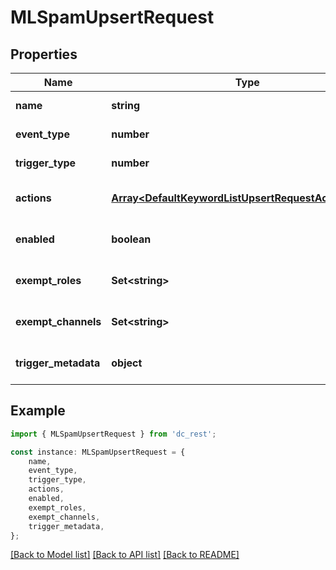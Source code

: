 # MLSpamUpsertRequest


## Properties

Name | Type | Description | Notes
------------ | ------------- | ------------- | -------------
**name** | **string** |  | [default to undefined]
**event_type** | **number** |  | [default to undefined]
**trigger_type** | **number** |  | [default to undefined]
**actions** | [**Array&lt;DefaultKeywordListUpsertRequestActionsInner&gt;**](DefaultKeywordListUpsertRequestActionsInner.md) |  | [optional] [default to undefined]
**enabled** | **boolean** |  | [optional] [default to undefined]
**exempt_roles** | **Set&lt;string&gt;** |  | [optional] [default to undefined]
**exempt_channels** | **Set&lt;string&gt;** |  | [optional] [default to undefined]
**trigger_metadata** | **object** |  | [optional] [default to undefined]

## Example

```typescript
import { MLSpamUpsertRequest } from 'dc_rest';

const instance: MLSpamUpsertRequest = {
    name,
    event_type,
    trigger_type,
    actions,
    enabled,
    exempt_roles,
    exempt_channels,
    trigger_metadata,
};
```

[[Back to Model list]](../README.md#documentation-for-models) [[Back to API list]](../README.md#documentation-for-api-endpoints) [[Back to README]](../README.md)
